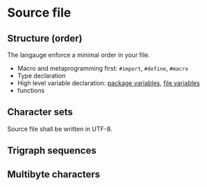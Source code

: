 # Source file

## Structure (order)

The langauge enforce a minimal order in your file.

* Macro and metaprogramming first: `#import`, `#define`, `#macro`
* Type declaration
* High level variable declaration: [package variables](variables.md#package-variables), [file variables](variables.md#file-variables)
* functions

## Character sets

Source file shall be written in UTF-8.

## Trigraph sequences

## Multibyte characters
